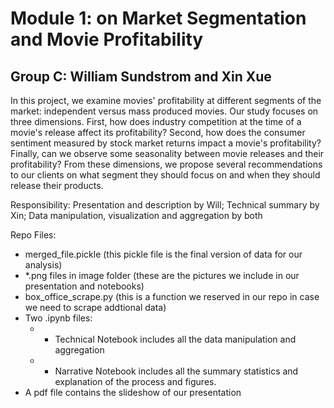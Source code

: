 # Module 1: on Market Segmentation and Movie Profitability
## Group C: William Sundstrom and Xin Xue 

In this project, we examine movies' profitability at different segments of the market: independent versus mass produced movies. Our study focuses on three dimensions. First, how does industry competition at the time of a movie's release affect its profitability? Second, how does the consumer sentiment measured by stock market returns impact a movie's profitability? Finally, can we observe some seasonality between movie releases and their profitability? From these dimensions, we propose several recommendations to our clients on what segment they should focus on and when they should release their products. 

Responsibility: Presentation and description by Will; Technical summary by Xin; Data manipulation, visualization and aggregation by both

Repo Files:
- merged_file.pickle (this pickle file is the final version of data for our analysis)
- \*.png files in image folder (these are the pictures we include in our presentation and notebooks)
- box_office_scrape.py (this is a function we reserved in our repo in case we need to scrape addtional data)
- Two .ipynb files: 
  - - Technical Notebook includes all the data manipulation and aggregation
  - - Narrative Notebook includes all the summary statistics and explanation of the process and figures.
- A pdf file contains the slideshow of our presentation

